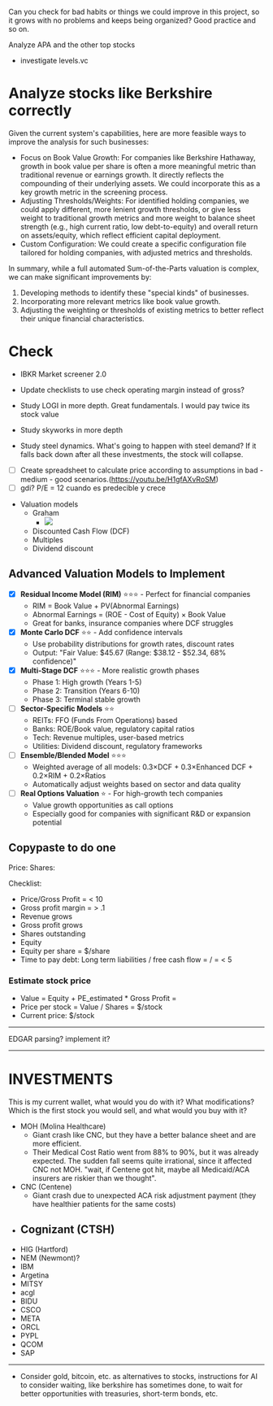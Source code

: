 Can you check for bad habits or things we could improve in this project, so it grows with no problems and keeps being organized? Good practice and so on.

Analyze APA and the other top stocks

- investigate levels.vc

# Analyze stocks like Berkshire correctly
  Given the current system's capabilities, here are more feasible ways to improve the analysis for such businesses:

   * Focus on Book Value Growth: For companies like Berkshire Hathaway, growth in book value per share is often a more meaningful metric
     than traditional revenue or earnings growth. It directly reflects the compounding of their underlying assets. We could incorporate
     this as a key growth metric in the screening process.
   * Adjusting Thresholds/Weights: For identified holding companies, we could apply different, more lenient growth thresholds, or give
     less weight to traditional growth metrics and more weight to balance sheet strength (e.g., high current ratio, low debt-to-equity)
     and overall return on assets/equity, which reflect efficient capital deployment.
   * Custom Configuration: We could create a specific configuration file tailored for holding companies, with adjusted metrics and
     thresholds.

  In summary, while a full automated Sum-of-the-Parts valuation is complex, we can make significant improvements by:
   1. Developing methods to identify these "special kinds" of businesses.
   2. Incorporating more relevant metrics like book value growth.
   3. Adjusting the weighting or thresholds of existing metrics to better reflect their unique financial characteristics.



# Check
- IBKR Market screener 2.0
- Update checklists to use check operating margin instead of gross?

- Study LOGI in more depth. Great fundamentals. I would pay twice its stock value
- Study skyworks in more depth
- Study steel dynamics. What's going to happen with steel demand? If it falls back down after all these investments, the stock will collapse.

- [ ] Create spreadsheet to calculate price according to assumptions in bad - medium - good scenarios.(https://youtu.be/H1gfAXvRoSM)
- [ ] gdi? P/E = 12 cuando es predecible y crece

- Valuation models
    - Graham
        - ![](readme/20230523133421.png)
    - Discounted Cash Flow (DCF)
    - Multiples
    - Dividend discount

## Advanced Valuation Models to Implement
- [x] **Residual Income Model (RIM)** ⭐⭐⭐ - Perfect for financial companies
    - RIM = Book Value + PV(Abnormal Earnings)
    - Abnormal Earnings = (ROE - Cost of Equity) × Book Value
    - Great for banks, insurance companies where DCF struggles
- [x] **Monte Carlo DCF** ⭐⭐ - Add confidence intervals
    - Use probability distributions for growth rates, discount rates
    - Output: "Fair Value: $45.67 (Range: $38.12 - $52.34, 68% confidence)"
- [x] **Multi-Stage DCF** ⭐⭐⭐ - More realistic growth phases
    - Phase 1: High growth (Years 1-5)
    - Phase 2: Transition (Years 6-10)
    - Phase 3: Terminal stable growth
- [ ] **Sector-Specific Models** ⭐⭐
    - REITs: FFO (Funds From Operations) based
    - Banks: ROE/Book value, regulatory capital ratios
    - Tech: Revenue multiples, user-based metrics  
    - Utilities: Dividend discount, regulatory frameworks
- [ ] **Ensemble/Blended Model** ⭐⭐⭐
    - Weighted average of all models: 0.3×DCF + 0.3×Enhanced DCF + 0.2×RIM + 0.2×Ratios
    - Automatically adjust weights based on sector and data quality
- [ ] **Real Options Valuation** ⭐ - For high-growth tech companies
    - Value growth opportunities as call options
    - Especially good for companies with significant R&D or expansion potential

## Copypaste to do one
Price:
Shares:

Checklist:
- Price/Gross Profit =  < 10
- Gross profit margin =  > .1
- Revenue grows 
- Gross profit grows 
- Shares outstanding 
- Equity
- Equity per share = $/share
- Time to pay debt: Long term liabilities / free cash flow =  /  =  < 5

### Estimate stock price
- Value = Equity + PE_estimated * Gross Profit = 
- Price per stock = Value / Shares = $/stock
- Current price: $/stock

---
EDGAR parsing? implement it?

---
# INVESTMENTS
This is my current wallet, what would you do with it? What modifications? Which is the first stock you would sell, and what would you buy with it?

- MOH (Molina Healthcare)
  - Giant crash like CNC, but they have a better balance sheet and are more efficient.
  - Their Medical Cost Ratio went from 88% to 90%, but it was already expected. The sudden fall seems quite irrational, since it affected CNC not MOH. "wait, if Centene got hit, maybe all Medicaid/ACA insurers are riskier than we thought".
- CNC (Centene)
  - Giant crash due to unexpected ACA risk adjustment payment (they have healthier patients for the same costs)
- Cognizant (CTSH)
  - 
- HIG (Hartford)
- NEM (Newmont)?
- IBM
- Argetina
- MITSY
- acgl
- BIDU
- CSCO
- META
- ORCL
- PYPL
- QCOM
- SAP


---

- Consider gold, bitcoin, etc. as alternatives to stocks, instructions for AI to consider waiting, like berkshire has sometimes done, to wait for better opportunities with treasuries, short-term bonds, etc.